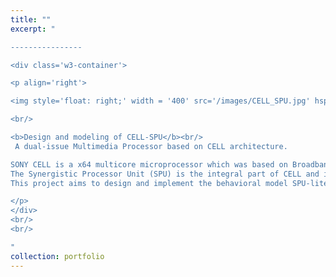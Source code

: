 ```yaml
---
title: ""
excerpt: "  

----------------

<div class='w3-container'>

<p align='right'>

<img style='float: right;' width = '400' src='/images/CELL_SPU.jpg' hspace='15'>

<br/>

<b>Design and modeling of CELL-SPU</b><br/>
 A dual-issue Multimedia Processor based on CELL architecture.  

SONY CELL is a x64 multicore microprocessor which was based on Broadband Engine Architecture(BEA) and was commercially featured in Playstation 3.
The Synergistic Processor Unit (SPU) is the integral part of CELL and is designed to accelerate the media and streaming workloads.
This project aims to design and implement the behavioral model SPU-lite multimedia processor in System Verilog.

</p>
</div>
<br/>
<br/>

"
collection: portfolio
---
```

